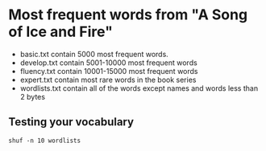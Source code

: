 # Most frequent words from "A Song of Ice and Fire"

 - basic.txt contain 5000 most frequent words.
 - develop.txt contain 5001-10000 most frequent words
 - fluency.txt contain 10001-15000 most frequent words
 - expert.txt contain most rare words in the book series
 - wordlists.txt contain all of the words except names and words less than 2 bytes



## Testing your vocabulary




```
shuf -n 10 wordlists
```



